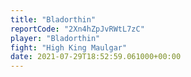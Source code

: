 ```yaml
---
title: "Bladorthin"
reportCode: "2Xn4hZpJvRWtL7zC"
player: "Bladorthin"
fight: "High King Maulgar"
date: 2021-07-29T18:52:59.061000+00:00
---
```

